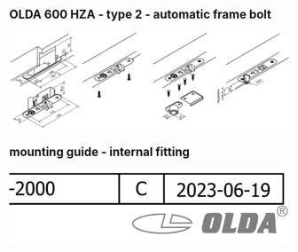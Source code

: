 ## OLDA 600 HZA - type 2 - automatic frame bolt

![](_page_0_Figure_1.jpeg)

## mounting guide - internal fitting

![](_page_0_Picture_5.jpeg)